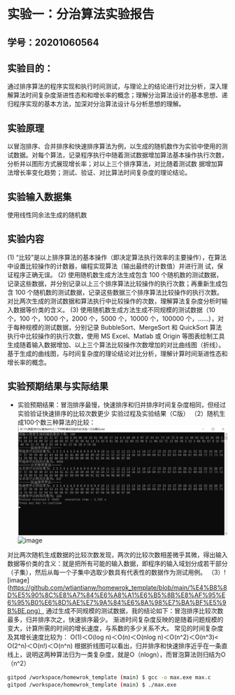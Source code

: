 # 实验一：分治算法实验报告

## 学号：20201060564

## 实验目的：

通过排序算法的程序实现和执行时间测试，与理论上的结论进行对比分析，深入理解算法时间复杂度渐进性态和和增长率的概念；理解分治算法设计的基本思想、递归程序实现的基本方法，加深对分治算法设计与分析思想的理解。

## 实验原理

以冒泡排序、合并排序和快速排序算法为例，以生成的随机数作为实验中使用的测试数据。对每个算法，记录程序执行中随着测试数据增加算法基本操作执行次数，分析并以图形方式展现增长率；对以上三个排序算法，对比随着测试数
据增加算法增长率变化趋势；测试、验证、对比算法时间复杂度的理论结论。


## 实验输入数据集

使用线性同余法生成的随机数

## 实验内容
(1) “比较”是以上排序算法的基本操作（即决定算法执行效率的主要操作），在算法中设置比较操作的计数器，编程实现算法（输出最终的计数值）并进行测
试，保证程序正确无误。
(2) 使用随机数生成方法生成包含 100 个随机数的测试数据，记录这些数据，并分别记录以上三个排序算法比较操作的执行次数；再重新生成包含 100 个随机数的测试数据，记录这些数据三个排序算法比较操作的执行次数。对比两次生成的测试数据和算法执行中比较操作的次数，理解算法复杂度分析时输入数据等价类的含义。
(3) 使用随机数生成方法生成不同规模的测试数据（10 个，100 个，1000 个，2000 个，5000 个，10000 个，100000 个，……），对于每种规模的测试数据，分别记录 BubbleSort、MergeSort 和 QuickSort 算法执行中比较操作的执行次数，使用 MS Excel、Matlab 或 Origin 等图表绘制工具生成随着输入数据增加、以上三个算法比较操作次数增加的对比曲线图（折线）。基于生成的曲线图，与时间复杂度的理论结论对比分析，理解计算时间渐进性态和增长率的概念。

## 实验预期结果与实际结果
+ 实验预期结果：冒泡排序最慢，快速排序和归并排序时间复杂度相同，但经过实验验证快速排序的比较次数更少
实验过程及实验结果（C版）
（2）随机生成100个数三种算法的比较：
![image](https://github.com/wtiantianw/homewrok_template/blob/main/%E5%AE%9E%E9%AA%8C%E4%B8%80%EF%BC%9A%E5%88%86%E6%B2%BB%E7%AE%97%E6%B3%95/%E6%B5%8B%E9%AA%8C100.png)
![image]([https://github.com/wtiantianw/homewrok_template/blob/main/%E6%B5%8B%E9%AA%8C100%EF%BC%882%EF%BC%89.png](https://github.com/wtiantianw/homewrok_template/blob/main/%E5%AE%9E%E9%AA%8C%E4%B8%80%EF%BC%9A%E5%88%86%E6%B2%BB%E7%AE%97%E6%B3%95/%E6%B5%8B%E9%AA%8C100%EF%BC%882%EF%BC%89.png))

对比两次随机生成数据的比较次数发现，两次的比较次数相差微乎其微，得出输入数据等价类的含义：就是把所有可能的输入数据，即程序的输入域划分成若干部分（子集），然后从每一个子集中选取少数具有代表性的数据作为测试用例。
（3）![image](https://github.com/wtiantianw/homewrok_template/blob/main/%E4%B8%8D%E5%90%8C%E8%A7%84%E6%A8%A1%E6%B5%8B%E8%AF%95%E6%95%B0%E6%8D%AE%E7%9A%84%E6%8A%98%E7%BA%BF%E5%9B%BE.png）
  通过生成不同规模的测试数据，我的结论如下：冒泡排序比较次数最多，归并排序次之，快速排序最少。
  渐进时间复杂度反映的是随着问题规模的变大，计算所需的时间的增长速度，与系数的多少关系不大。
  常见的时间复杂度及其增长速度比较为：
O(1)＜O(log n)＜O(n)＜O(nlog n)＜O(n^2)＜O(n^3)< O(2^n)＜O(n!)＜O(n^n)
根据折线图可以看出，归并排序和快速排序近乎在一条直线上，说明这两种算法归为一类复杂度，就是O（nlogn），而冒泡算法则归结为O（n^2）





```bash
gitpod /workspace/homewrok_template (main) $ gcc -o max.exe max.c
gitpod /workspace/homewrok_template (main) $ ./max.exe 
```


